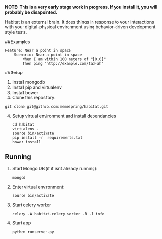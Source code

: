 **NOTE: This is a very early stage work in progress. If you install it, you will probably be disapointed.**

Habitat is an external brain. It does things in response to your interactions with your digital-physical environment using behavior-driven development style tests.

##Examples

```
Feature: Near a point in space
    Scenario: Near a point in space
        When I am within 100 meters of "[0,0]"
        Then ping "http://example.com/tad-ah"
```

##Setup

1. Install mongodb
2. Install pip and virtualenv
2. Install bower
3. Clone this repository:

  ```
  git clone git@github.com:memespring/habitat.git
  ```

4. Setup virtual environment and install dependancies

    ```
    cd habitat
    virtualenv .
    source bin/activate
    pip install -r  requirements.txt
    bower install
    ```

## Running

1. Start Mongo DB (if it isnt already running):

    ```
    mongod
    ```

2. Enter virtual environment:

    ```
    source bin/activate
    ```

3. Start celery worker

    ```
    celery -A habitat.celery worker -B -l info
    ```

4. Start app

    ```
    python runserver.py
    ```
